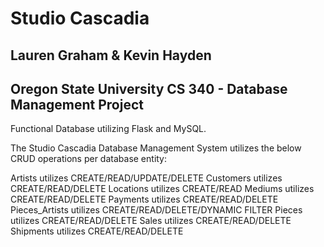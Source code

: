# Studio Cascadia
## Lauren Graham & Kevin Hayden
## Oregon State University CS 340 - Database Management Project

Functional Database utilizing Flask and MySQL.

The Studio Cascadia Database Management System utilizes the below CRUD operations per database entity:

Artists utilizes CREATE/READ/UPDATE/DELETE
Customers utilizes CREATE/READ/DELETE
Locations utilizes CREATE/READ
Mediums utilizes CREATE/READ/DELETE
Payments utilizes CREATE/READ/DELETE
Pieces_Artists utilizes CREATE/READ/DELETE/DYNAMIC FILTER
Pieces utilizes CREATE/READ/DELETE
Sales utilizes CREATE/READ/DELETE
Shipments utilizes CREATE/READ/DELETE
